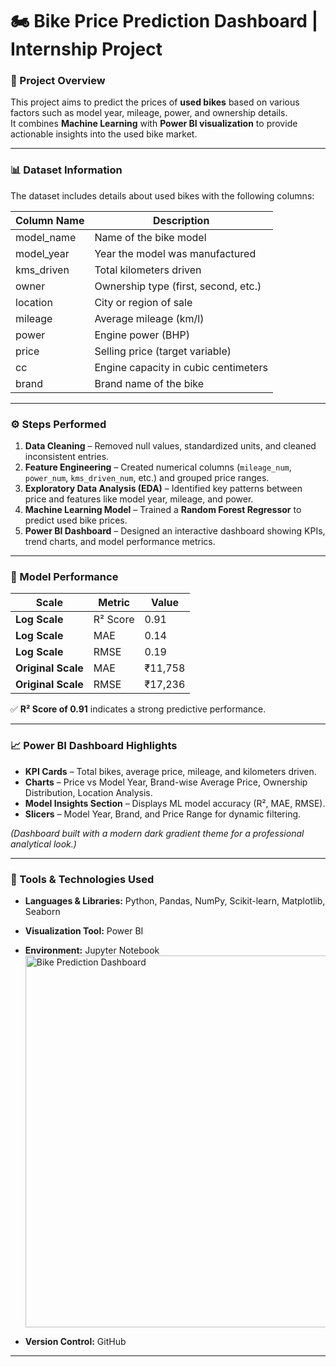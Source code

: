 # 🏍️ Bike Price Prediction Dashboard | Internship Project

### 📘 Project Overview
This project aims to predict the prices of **used bikes** based on various factors such as model year, mileage, power, and ownership details.  
It combines **Machine Learning** with **Power BI visualization** to provide actionable insights into the used bike market.

---

### 📊 Dataset Information
The dataset includes details about used bikes with the following columns:

| Column Name | Description |
|--------------|-------------|
| model_name | Name of the bike model |
| model_year | Year the model was manufactured |
| kms_driven | Total kilometers driven |
| owner | Ownership type (first, second, etc.) |
| location | City or region of sale |
| mileage | Average mileage (km/l) |
| power | Engine power (BHP) |
| price | Selling price (target variable) |
| cc | Engine capacity in cubic centimeters |
| brand | Brand name of the bike |

---

### ⚙️ Steps Performed
1. **Data Cleaning** – Removed null values, standardized units, and cleaned inconsistent entries.  
2. **Feature Engineering** – Created numerical columns (`mileage_num`, `power_num`, `kms_driven_num`, etc.) and grouped price ranges.  
3. **Exploratory Data Analysis (EDA)** – Identified key patterns between price and features like model year, mileage, and power.  
4. **Machine Learning Model** – Trained a **Random Forest Regressor** to predict used bike prices.  
5. **Power BI Dashboard** – Designed an interactive dashboard showing KPIs, trend charts, and model performance metrics.

---

### 🤖 Model Performance

| Scale | Metric | Value |
|--------|---------|--------|
| **Log Scale** | R² Score | 0.91 |
| **Log Scale** | MAE | 0.14 |
| **Log Scale** | RMSE | 0.19 |
| **Original Scale** | MAE | ₹11,758 |
| **Original Scale** | RMSE | ₹17,236 |

✅ **R² Score of 0.91** indicates a strong predictive performance.

---

### 📈 Power BI Dashboard Highlights
- **KPI Cards** – Total bikes, average price, mileage, and kilometers driven.  
- **Charts** – Price vs Model Year, Brand-wise Average Price, Ownership Distribution, Location Analysis.  
- **Model Insights Section** – Displays ML model accuracy (R², MAE, RMSE).  
- **Slicers** – Model Year, Brand, and Price Range for dynamic filtering.

*(Dashboard built with a modern dark gradient theme for a professional analytical look.)*

---

### 🧠 Tools & Technologies Used
- **Languages & Libraries:** Python, Pandas, NumPy, Scikit-learn, Matplotlib, Seaborn  
- **Visualization Tool:** Power BI  
- **Environment:** Jupyter Notebook<img width="1061" height="595" alt="Bike Prediction Dashboard" src="https://github.com/user-attachments/assets/f02f0c72-ac69-4c6b-8e16-8a626c8d2d76" />
  
- **Version Control:** GitHub

---


